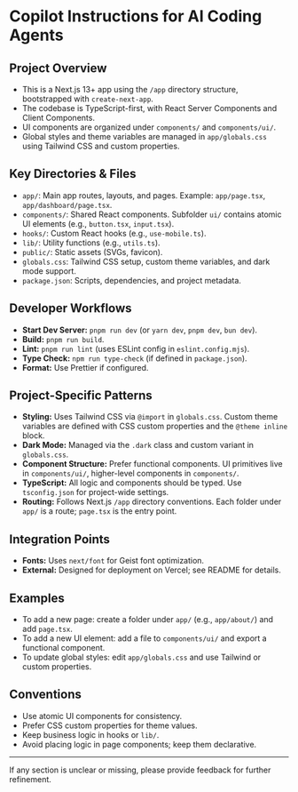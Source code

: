 # Copilot Instructions for AI Coding Agents

## Project Overview
- This is a Next.js 13+ app using the `/app` directory structure, bootstrapped with `create-next-app`.
- The codebase is TypeScript-first, with React Server Components and Client Components.
- UI components are organized under `components/` and `components/ui/`.
- Global styles and theme variables are managed in `app/globals.css` using Tailwind CSS and custom properties.

## Key Directories & Files
- `app/`: Main app routes, layouts, and pages. Example: `app/page.tsx`, `app/dashboard/page.tsx`.
- `components/`: Shared React components. Subfolder `ui/` contains atomic UI elements (e.g., `button.tsx`, `input.tsx`).
- `hooks/`: Custom React hooks (e.g., `use-mobile.ts`).
- `lib/`: Utility functions (e.g., `utils.ts`).
- `public/`: Static assets (SVGs, favicon).
- `globals.css`: Tailwind CSS setup, custom theme variables, and dark mode support.
- `package.json`: Scripts, dependencies, and project metadata.

## Developer Workflows
- **Start Dev Server:** `pnpm run dev` (or `yarn dev`, `pnpm dev`, `bun dev`).
- **Build:** `pnpm run build`.
- **Lint:** `pnpm run lint` (uses ESLint config in `eslint.config.mjs`).
- **Type Check:** `npm run type-check` (if defined in `package.json`).
- **Format:** Use Prettier if configured.

## Project-Specific Patterns
- **Styling:** Uses Tailwind CSS via `@import` in `globals.css`. Custom theme variables are defined with CSS custom properties and the `@theme inline` block.
- **Dark Mode:** Managed via the `.dark` class and custom variant in `globals.css`.
- **Component Structure:** Prefer functional components. UI primitives live in `components/ui/`, higher-level components in `components/`.
- **TypeScript:** All logic and components should be typed. Use `tsconfig.json` for project-wide settings.
- **Routing:** Follows Next.js `/app` directory conventions. Each folder under `app/` is a route; `page.tsx` is the entry point.

## Integration Points
- **Fonts:** Uses `next/font` for Geist font optimization.
- **External:** Designed for deployment on Vercel; see README for details.

## Examples
- To add a new page: create a folder under `app/` (e.g., `app/about/`) and add `page.tsx`.
- To add a new UI element: add a file to `components/ui/` and export a functional component.
- To update global styles: edit `app/globals.css` and use Tailwind or custom properties.

## Conventions
- Use atomic UI components for consistency.
- Prefer CSS custom properties for theme values.
- Keep business logic in hooks or `lib/`.
- Avoid placing logic in page components; keep them declarative.

---

If any section is unclear or missing, please provide feedback for further refinement.
